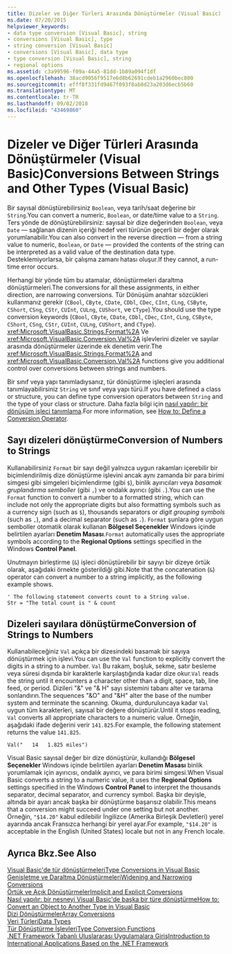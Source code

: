 ```yaml
---
title: Dizeler ve Diğer Türleri Arasında Dönüştürmeler (Visual Basic)
ms.date: 07/20/2015
helpviewer_keywords:
- data type conversion [Visual Basic], string
- conversions [Visual Basic], type
- string conversion [Visual Basic]
- conversions [Visual Basic], data type
- type conversion [Visual Basic], string
- regional options
ms.assetid: c3a99596-f09a-44a5-81dd-1b89a094f1df
ms.openlocfilehash: 38acd9056f9517e6d8b62691cdeb1a2960bec800
ms.sourcegitcommit: efff8f331fd9467f093f8ab8d23a203d6ecb5b60
ms.translationtype: MT
ms.contentlocale: tr-TR
ms.lasthandoff: 09/02/2018
ms.locfileid: "43469860"
---
```

# <a name="conversions-between-strings-and-other-types-visual-basic"></a><span data-ttu-id="0c0b6-102">Dizeler ve Diğer Türleri Arasında Dönüştürmeler (Visual Basic)</span><span class="sxs-lookup"><span data-stu-id="0c0b6-102">Conversions Between Strings and Other Types (Visual Basic)</span></span>
<span data-ttu-id="0c0b6-103">Bir sayısal dönüştürebilirsiniz `Boolean`, veya tarih/saat değerine bir `String`.</span><span class="sxs-lookup"><span data-stu-id="0c0b6-103">You can convert a numeric, `Boolean`, or date/time value to a `String`.</span></span> <span data-ttu-id="0c0b6-104">Ters yönde de dönüştürebilirsiniz: sayısal bir dize değerinden `Boolean`, veya `Date` — sağlanan dizenin içeriği hedef veri türünün geçerli bir değer olarak yorumlanabilir.</span><span class="sxs-lookup"><span data-stu-id="0c0b6-104">You can also convert in the reverse direction — from a string value to numeric, `Boolean`, or `Date` — provided the contents of the string can be interpreted as a valid value of the destination data type.</span></span> <span data-ttu-id="0c0b6-105">Desteklemiyorlarsa, bir çalışma zamanı hatası oluşur.</span><span class="sxs-lookup"><span data-stu-id="0c0b6-105">If they cannot, a run-time error occurs.</span></span>  
  
 <span data-ttu-id="0c0b6-106">Herhangi bir yönde tüm bu atamalar, dönüştürmeleri daraltma dönüştürmeleri.</span><span class="sxs-lookup"><span data-stu-id="0c0b6-106">The conversions for all these assignments, in either direction, are narrowing conversions.</span></span> <span data-ttu-id="0c0b6-107">Tür Dönüşüm anahtar sözcükleri kullanmanız gerekir (`CBool`, `CByte`, `CDate`, `CDbl`, `CDec`, `CInt`, `CLng`, `CSByte`, `CShort`, `CSng`, `CStr`, `CUInt`, `CULng`, `CUShort`, ve `CType`).</span><span class="sxs-lookup"><span data-stu-id="0c0b6-107">You should use the type conversion keywords (`CBool`, `CByte`, `CDate`, `CDbl`, `CDec`, `CInt`, `CLng`, `CSByte`, `CShort`, `CSng`, `CStr`, `CUInt`, `CULng`, `CUShort`, and `CType`).</span></span> <span data-ttu-id="0c0b6-108"><xref:Microsoft.VisualBasic.Strings.Format%2A> Ve <xref:Microsoft.VisualBasic.Conversion.Val%2A> işlevlerini dizeler ve sayılar arasında dönüştürmeler üzerinde ek denetim verir.</span><span class="sxs-lookup"><span data-stu-id="0c0b6-108">The <xref:Microsoft.VisualBasic.Strings.Format%2A> and <xref:Microsoft.VisualBasic.Conversion.Val%2A> functions give you additional control over conversions between strings and numbers.</span></span>  
  
 <span data-ttu-id="0c0b6-109">Bir sınıf veya yapı tanımladıysanız, tür dönüştürme işleçleri arasında tanımlayabilirsiniz `String` ve sınıf veya yapı türü.</span><span class="sxs-lookup"><span data-stu-id="0c0b6-109">If you have defined a class or structure, you can define type conversion operators between `String` and the type of your class or structure.</span></span> <span data-ttu-id="0c0b6-110">Daha fazla bilgi için [nasıl yapılır: bir dönüşüm işleci tanımlama](../../../../visual-basic/programming-guide/language-features/procedures/how-to-define-a-conversion-operator.md).</span><span class="sxs-lookup"><span data-stu-id="0c0b6-110">For more information, see [How to: Define a Conversion Operator](../../../../visual-basic/programming-guide/language-features/procedures/how-to-define-a-conversion-operator.md).</span></span>  
  
## <a name="conversion-of-numbers-to-strings"></a><span data-ttu-id="0c0b6-111">Sayı dizeleri dönüştürme</span><span class="sxs-lookup"><span data-stu-id="0c0b6-111">Conversion of Numbers to Strings</span></span>  
 <span data-ttu-id="0c0b6-112">Kullanabilirsiniz `Format` bir sayı değil yalnızca uygun rakamları içerebilir bir biçimlendirilmiş dize dönüştürme işlevini ancak aynı zamanda bir para birimi simgesi gibi simgeleri biçimlendirme (gibi `$`), binlik ayırıcıları veya *basamak gruplandırma semboller* (gibi `,`) ve ondalık ayırıcı (gibi `.`).</span><span class="sxs-lookup"><span data-stu-id="0c0b6-112">You can use the `Format` function to convert a number to a formatted string, which can include not only the appropriate digits but also formatting symbols such as a currency sign (such as `$`), thousands separators or *digit grouping symbols* (such as `,`), and a decimal separator (such as `.`).</span></span> <span data-ttu-id="0c0b6-113">`Format` şunlara göre uygun semboller otomatik olarak kullanan **Bölgesel Seçenekler** Windows içinde belirtilen ayarları **Denetim Masası**.</span><span class="sxs-lookup"><span data-stu-id="0c0b6-113">`Format` automatically uses the appropriate symbols according to the **Regional Options** settings specified in the Windows **Control Panel**.</span></span>  
  
 <span data-ttu-id="0c0b6-114">Unutmayın birleştirme (`&`) işleci dönüştürebilir bir sayıyı bir dizeye örtük olarak, aşağıdaki örnekte gösterildiği gibi.</span><span class="sxs-lookup"><span data-stu-id="0c0b6-114">Note that the concatenation (`&`) operator can convert a number to a string implicitly, as the following example shows.</span></span>  
  
```  
' The following statement converts count to a String value.  
Str = "The total count is " & count  
```  
  
## <a name="conversion-of-strings-to-numbers"></a><span data-ttu-id="0c0b6-115">Dizeleri sayılara dönüştürme</span><span class="sxs-lookup"><span data-stu-id="0c0b6-115">Conversion of Strings to Numbers</span></span>  
 <span data-ttu-id="0c0b6-116">Kullanabileceğiniz `Val` açıkça bir dizesindeki basamak bir sayıya dönüştürmek için işlevi.</span><span class="sxs-lookup"><span data-stu-id="0c0b6-116">You can use the `Val` function to explicitly convert the digits in a string to a number.</span></span> <span data-ttu-id="0c0b6-117">`Val` Bu rakam, boşluk, sekme, satır besleme veya süresi dışında bir karakterle karşılaştığında kadar dize okur.</span><span class="sxs-lookup"><span data-stu-id="0c0b6-117">`Val` reads the string until it encounters a character other than a digit, space, tab, line feed, or period.</span></span> <span data-ttu-id="0c0b6-118">Dizileri "&" ve "& H" sayı sistemini tabanı alter ve tarama sonlandırın.</span><span class="sxs-lookup"><span data-stu-id="0c0b6-118">The sequences "&O" and "&H" alter the base of the number system and terminate the scanning.</span></span> <span data-ttu-id="0c0b6-119">Okuma, durduruluncaya kadar `Val` uygun tüm karakterleri, sayısal bir değere dönüştürür.</span><span class="sxs-lookup"><span data-stu-id="0c0b6-119">Until it stops reading, `Val` converts all appropriate characters to a numeric value.</span></span> <span data-ttu-id="0c0b6-120">Örneğin, aşağıdaki ifade değerini verir `141.825`.</span><span class="sxs-lookup"><span data-stu-id="0c0b6-120">For example, the following statement returns the value `141.825`.</span></span>  
  
 `Val("   14   1.825 miles")`  
  
 <span data-ttu-id="0c0b6-121">Visual Basic sayısal değer bir dize dönüştürür, kullandığı **Bölgesel Seçenekler** Windows içinde belirtilen ayarları **Denetim Masası** binlik yorumlamak için ayırıcısı, ondalık ayırıcı, ve para birimi simgesi.</span><span class="sxs-lookup"><span data-stu-id="0c0b6-121">When Visual Basic converts a string to a numeric value, it uses the **Regional Options** settings specified in the Windows **Control Panel** to interpret the thousands separator, decimal separator, and currency symbol.</span></span> <span data-ttu-id="0c0b6-122">Başka bir deyişle, altında bir ayarı ancak başka bir dönüştürme başarısız olabilir.</span><span class="sxs-lookup"><span data-stu-id="0c0b6-122">This means that a conversion might succeed under one setting but not another.</span></span> <span data-ttu-id="0c0b6-123">Örneğin, `"$14.20"` kabul edilebilir İngilizce (Amerika Birleşik Devletleri) yerel ayarında ancak Fransızca herhangi bir yerel ayar.</span><span class="sxs-lookup"><span data-stu-id="0c0b6-123">For example, `"$14.20"` is acceptable in the English (United States) locale but not in any French locale.</span></span>  
  
## <a name="see-also"></a><span data-ttu-id="0c0b6-124">Ayrıca Bkz.</span><span class="sxs-lookup"><span data-stu-id="0c0b6-124">See Also</span></span>  
 [<span data-ttu-id="0c0b6-125">Visual Basic'de tür dönüştürmeleri</span><span class="sxs-lookup"><span data-stu-id="0c0b6-125">Type Conversions in Visual Basic</span></span>](../../../../visual-basic/programming-guide/language-features/data-types/type-conversions.md)  
 [<span data-ttu-id="0c0b6-126">Genişletme ve Daraltma Dönüştürmeleri</span><span class="sxs-lookup"><span data-stu-id="0c0b6-126">Widening and Narrowing Conversions</span></span>](../../../../visual-basic/programming-guide/language-features/data-types/widening-and-narrowing-conversions.md)  
 [<span data-ttu-id="0c0b6-127">Örtük ve Açık Dönüştürmeler</span><span class="sxs-lookup"><span data-stu-id="0c0b6-127">Implicit and Explicit Conversions</span></span>](../../../../visual-basic/programming-guide/language-features/data-types/implicit-and-explicit-conversions.md)  
 [<span data-ttu-id="0c0b6-128">Nasıl yapılır: bir nesneyi Visual Basic'de başka bir türe dönüştürme</span><span class="sxs-lookup"><span data-stu-id="0c0b6-128">How to: Convert an Object to Another Type in Visual Basic</span></span>](../../../../visual-basic/programming-guide/language-features/data-types/how-to-convert-an-object-to-another-type.md)  
 [<span data-ttu-id="0c0b6-129">Dizi Dönüştürmeler</span><span class="sxs-lookup"><span data-stu-id="0c0b6-129">Array Conversions</span></span>](../../../../visual-basic/programming-guide/language-features/data-types/array-conversions.md)  
 [<span data-ttu-id="0c0b6-130">Veri Türleri</span><span class="sxs-lookup"><span data-stu-id="0c0b6-130">Data Types</span></span>](../../../../visual-basic/language-reference/data-types/index.md)  
 [<span data-ttu-id="0c0b6-131">Tür Dönüştürme İşlevleri</span><span class="sxs-lookup"><span data-stu-id="0c0b6-131">Type Conversion Functions</span></span>](../../../../visual-basic/language-reference/functions/type-conversion-functions.md)  
 [<span data-ttu-id="0c0b6-132">.NET Framework Tabanlı Uluslararası Uygulamalara Giriş</span><span class="sxs-lookup"><span data-stu-id="0c0b6-132">Introduction to International Applications Based on the .NET Framework</span></span>](/visualstudio/ide/introduction-to-international-applications-based-on-the-dotnet-framework)
